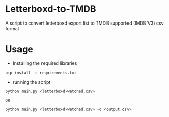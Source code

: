 # Letterboxd-to-TMDB
A script to convert letterboxd export list to TMDB supported (IMDB V3) csv format

# Usage
- Installing the required libraries

```
pip install -r requirements.txt
```

- running the script
```
python main.py <letterboxd-watched.csv> 

OR 

python main.py <letterboxd-watched.csv> -o <output.csv>
```